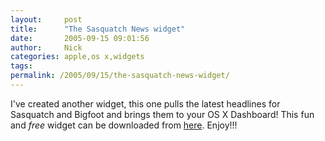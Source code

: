 ```yaml
---
layout:     post
title:      "The Sasquatch News widget"
date:       2005-09-15 09:01:56
author:     Nick
categories: apple,os x,widgets
tags:  
permalink: /2005/09/15/the-sasquatch-news-widget/
---
```

I've created another widget, this one pulls the latest headlines for Sasquatch and Bigfoot and brings them to your OS X Dashboard! This fun and _free_ widget can be downloaded from [here](http://ironboundsoftware.com/sn.html). Enjoy!!!
